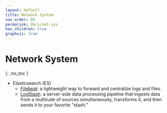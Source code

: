 ```yaml
---
layout: default
title: Network System
nav_order: 80
permalink: docs/net-sys
has_children: true
graphviz: true
---
```


# Network System
{: .no_toc }

- Elasticsearch (ES)
  - [Filebeat](https://www.elastic.co/beats/filebeat): a lightweight way to forward and centralize logs and files.
  - [LogStash](https://www.elastic.co/logstash): a server-side data processing pipeline that ingests data from a multitude of sources simultaneously, transforms it, and then sends it to your favorite "stash."
